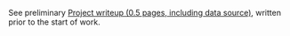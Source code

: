 See preliminary [Project writeup (0.5 pages, including data source)](https://www.overleaf.com/project/5cb7a3821f07a5705c5aa3ae), written prior to the start of work.
